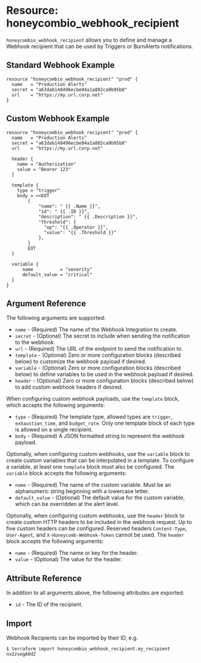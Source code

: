 # Resource: honeycombio_webhook_recipient

`honeycombio_webhook_recipient` allows you to define and manage a Webhook recipient that can be used by Triggers or BurnAlerts notifications.

## Standard Webhook Example

```hcl
resource "honeycombio_webhook_recipient" "prod" {
  name   = "Production Alerts"
  secret = "a63dab148496ecbe04a1a802ca9b95b8"
  url    = "https://my.url.corp.net"
}
```

## Custom Webhook Example

```hcl
resource "honeycombio_webhook_recipient" "prod" {
  name   = "Production Alerts"
  secret = "a63dab148496ecbe04a1a802ca9b95b8"
  url    = "https://my.url.corp.net"
    
  header {
    name = "Authorization"
    value = "Bearer 123"
  }
    
  template {
    type = "trigger"
    body = <<EOT
		{
			"name": " {{ .Name }}",
			"id": " {{ .ID }}",
			"description": " {{ .Description }}",
            "threshold": {
              "op": "{{ .Operator }}",
              "value": "{{ .Threshold }}"
            },
		}
		EOT
  }
    
  variable {
      name          = "severity"
      default_value = "critical"
  }
}
```

## Argument Reference

The following arguments are supported:

* `name` - (Required) The name of the Webhook Integration to create.
* `secret` - (Optional) The secret to include when sending the notification to the webhook.
* `url` - (Required) The URL of the endpoint to send the notification to.
* `template` - (Optional) Zero or more configuration blocks (described below) to customize the webhook payload if desired.
* `variable` - (Optional) Zero or more configuration blocks (described below) to define variables to be used in the webhook payload if desired.
* `header` - (Optional) Zero or more configuration blocks (described below) to add custom webhook headers if desired.

When configuring custom webhook payloads, use the `template` block, which accepts the following arguments:

* `type` - (Required) The template type, allowed types are `trigger`, `exhaustion_time`, and `budget_rate`. Only one template block of each type is allowed on a single recipient.
* `body` - (Required) A JSON formatted string to represent the webhook payload.

Optionally, when configuring custom webhooks, use the `variable` block to create custom variables that can be interpolated in a template. 
To configure a variable, at least one `template` block must also be configured.
The `variable` block accepts the following arguments:

* `name` - (Required) The name of the custom variable. Must be an alphanumeric string beginning with a lowercase letter.
* `default_value` - (Optional) The default value for the custom variable, which can be overridden at the alert level.

Optionally, when configuring custom webhooks, use the `header` block to create custom HTTP headers to be included in the webhook request.
Up to five custom headers can be configured. Reserved headers `Content-Type`, `User-Agent`, and `X-Honeycomb-Webhook-Token` cannot be used.
The `header` block accepts the following arguments:

* `name` - (Required) The name or key for the header.
* `value` - (Optional) The value for the header.



## Attribute Reference

In addition to all arguments above, the following attributes are exported:

* `id` - The ID of the recipient.

## Import

Webhook Recipients can be imported by their ID, e.g.

```
$ terraform import honeycombio_webhook_recipient.my_recipient nx2zsegA0dZ
```
